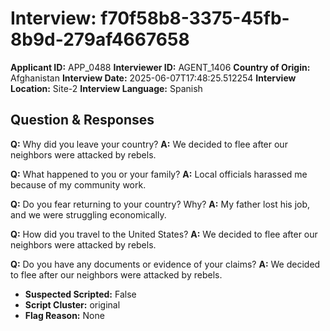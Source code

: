 # Interview: f70f58b8-3375-45fb-8b9d-279af4667658
**Applicant ID:** APP_0488
**Interviewer ID:** AGENT_1406
**Country of Origin:** Afghanistan
**Interview Date:** 2025-06-07T17:48:25.512254
**Interview Location:** Site-2
**Interview Language:** Spanish

## Question & Responses

**Q:** Why did you leave your country?
**A:** We decided to flee after our neighbors were attacked by rebels.

**Q:** What happened to you or your family?
**A:** Local officials harassed me because of my community work.

**Q:** Do you fear returning to your country? Why?
**A:** My father lost his job, and we were struggling economically.

**Q:** How did you travel to the United States?
**A:** We decided to flee after our neighbors were attacked by rebels.

**Q:** Do you have any documents or evidence of your claims?
**A:** We decided to flee after our neighbors were attacked by rebels.

- **Suspected Scripted:** False
- **Script Cluster:** original
- **Flag Reason:** None